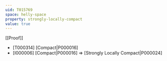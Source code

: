 ```yaml
---
uid: T015769
space: helly-space
property: strongly-locally-compact
value: true
---
```

[[Proof]]

* [T000314] [Compact|P000016]
* [I000006] [Compact|P000016] => [Strongly Locally Compact|P000024]

